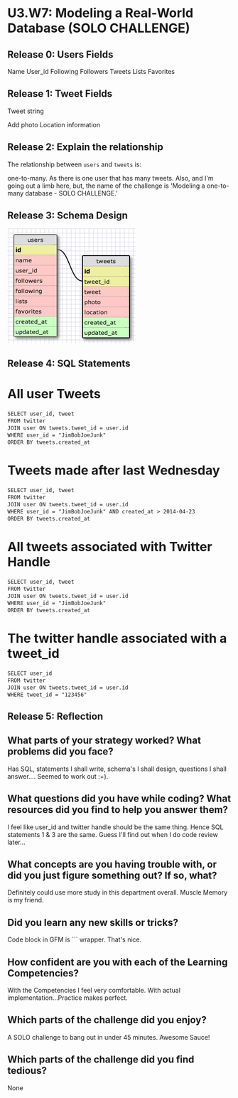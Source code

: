 # U3.W7: Modeling a Real-World Database (SOLO CHALLENGE)

## Release 0: Users Fields

Name
User_id
Following
Followers
Tweets
Lists
Favorites

## Release 1: Tweet Fields
<!-- Identify the fields Twitter uses to represent/display a tweet. What are you required or allowed to enter? -->Tweet string
Add photo
Location information

## Release 2: Explain the relationship
The relationship between `users` and `tweets` is: 
<!-- because... -->
one-to-many. As there is one user that has many tweets.
Also, and I'm going out a limb here, but, the name of the challenge is 'Modeling a one-to-many database - SOLO CHALLENGE.'

## Release 3: Schema Design
<!-- Include your image (inline) of your schema -->
<img src="../IMGs/solo_schema.jpg">

## Release 4: SQL Statements
<!-- Include your SQL Statements. How can you make markdown files show blocks of code? -->

# All user Tweets

```
SELECT user_id, tweet 
FROM twitter
JOIN user ON tweets.tweet_id = user.id
WHERE user_id = "JimBobJoeJunk"
ORDER BY tweets.created_at
```

# Tweets made after last Wednesday

```
SELECT user_id, tweet 
FROM twitter
JOIN user ON tweets.tweet_id = user.id
WHERE user_id = "JimBobJoeJunk" AND created_at > 2014-04-23
ORDER BY tweets.created_at
```

# All tweets associated with Twitter Handle

```
SELECT user_id, tweet 
FROM twitter
JOIN user ON tweets.tweet_id = user.id
WHERE user_id = "JimBobJoeJunk"
ORDER BY tweets.created_at
```

# The twitter handle associated with a tweet_id
```
SELECT user_id
FROM twitter
JOIN user ON tweets.tweet_id = user.id
WHERE tweet_id = "123456"
```

## Release 5: Reflection




## What parts of your strategy worked? What problems did you face?
Has SQL, statements I shall write, schema's I shall design, questions I shall answer.... Seemed to work out :+).

## What questions did you have while coding? What resources did you find to help you answer them?
I feel like user_id and twitter handle should be the same thing.
Hence SQL statements 1 & 3 are the same. Guess I'll find out when I do code review later...

## What concepts are you having trouble with, or did you just figure something out? If so, what?
Definitely could use more study in this department overall. Muscle Memory is my friend. 

## Did you learn any new skills or tricks?
Code block in GFM is ``` wrapper. That's nice.

## How confident are you with each of the Learning Competencies?
With the Competencies I feel very comfortable. With actual implementation...Practice makes perfect.

## Which parts of the challenge did you enjoy?
A SOLO challenge to bang out in under 45 minutes. Awesome Sauce!

## Which parts of the challenge did you find tedious?
None 